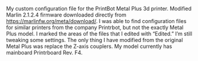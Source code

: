 My custom configuration file for the PrintBot Metal Plus 3d printer. Modified Marlin 2.1.2.4 firmware downloaded directly from https://marlinfw.org/meta/download/. I was able to find configuration files for similar printers from the company Printrbot, but not the exactly Metal Plus model. I marked the areas of the files that I edited with “Edited.” I’m still tweaking some settings. The only thing I have modified from the original Metal Plus was replace the Z-axis couplers. My model currently has mainboard Printrboard Rev. F4.
